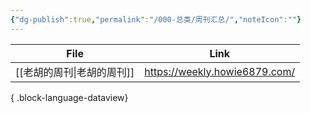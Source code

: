 ```yaml
---
{"dg-publish":true,"permalink":"/000-总类/周刊汇总/","noteIcon":""}
---
```





| File                | Link                          |
| ------------------- | ----------------------------- |
| [[老胡的周刊\|老胡的周刊]] | https://weekly.howie6879.com/ |

{ .block-language-dataview}